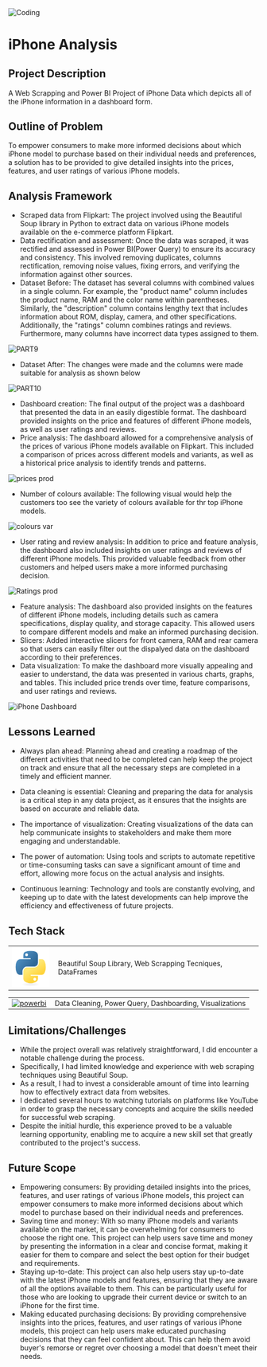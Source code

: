 <img align="center" alt="Coding" width="1000" height="300"
src="https://www.digitaltrends.com/wp-content/uploads/2022/09/iphone-14-pro.jpeg?resize=1502%2C845&p=1">

# iPhone Analysis
## Project Description
A Web Scrapping and Power BI Project of iPhone Data which depicts all of the iPhone information in a dashboard form.

## Outline of Problem
To empower consumers to make more informed decisions about which iPhone model to purchase based on their individual needs and preferences, a solution has 
to be provided to give detailed insights into the prices, features, and user ratings of various iPhone models.

## Analysis Framework
- Scraped data from Flipkart: The project involved using the Beautiful Soup library in Python to extract data on various iPhone models available on the e-commerce platform Flipkart.
- Data rectification and assessment: Once the data was scraped, it was rectified and assessed in Power BI(Power Query) to ensure its accuracy and consistency. This involved removing duplicates, columns rectification, removing noise values, fixing errors, and verifying the information against other sources.
- Dataset Before: The dataset has several columns with combined values in a single column. For example, the "product name" column includes the product name, RAM and the color name within parentheses. Similarly, the "description" column contains lengthy text that includes information about ROM, display, camera, and other specifications. Additionally, the "ratings" column combines ratings and reviews. Furthermore, many columns have incorrect data types assigned to them.

![PART9](https://github.com/Anshika10022001/iPhone-Analysis/assets/128470731/60607ace-0b2e-43b5-aca3-141e70e13ef2)

- Dataset After: The changes were made and the columns were made suitable for analysis as shown below

![PART10](https://github.com/Anshika10022001/iPhone-Analysis/assets/128470731/35cf0171-290c-488c-8f84-e5631e0856e1)

- Dashboard creation: The final output of the project was a dashboard that presented the data in an easily digestible format. The dashboard provided insights on the price and features of different iPhone models, as well as user ratings and reviews.
- Price analysis: The dashboard allowed for a comprehensive analysis of the prices of various iPhone models available on Flipkart. This included a comparison of prices across different models and variants, as well as a historical price analysis to identify trends and patterns.

![prices prod](https://github.com/Anshika10022001/iPhone-Analysis/assets/128470731/49499f07-4e6f-4b28-be1b-40cfc2c25a47)

- Number of colours available: The following visual would help the customers too see the variety of colours available for thr top iPhone models.

![colours var](https://github.com/Anshika10022001/iPhone-Analysis/assets/128470731/f7f8fede-ceb1-4b5c-9923-c63b2806ef11)

- User rating and review analysis: In addition to price and feature analysis, the dashboard also included insights on user ratings and reviews of different iPhone models. This provided valuable feedback from other customers and helped users make a more informed purchasing decision.

![Ratings prod](https://github.com/Anshika10022001/iPhone-Analysis/assets/128470731/090dd7ec-f133-42cf-8008-82ce0b60eea5)

- Feature analysis: The dashboard also provided insights on the features of different iPhone models, including details such as camera specifications, display quality, and storage capacity. This allowed users to compare different models and make an informed purchasing decision.
- Slicers: Added interactive slicers for front camera, RAM and rear camera so that users can easily filter out the dispalyed data on the dashboard according to their preferences.
- Data visualization: To make the dashboard more visually appealing and easier to understand, the data was presented in various charts, graphs, and tables. This included price trends over time, feature comparisons, and user ratings and reviews.

![iPhone Dashboard](https://user-images.githubusercontent.com/128470731/235846722-f0afb980-1a93-4c3c-bbd2-a20b603bc248.png)

## Lessons Learned

- Always plan ahead: Planning ahead and creating a roadmap of the different activities that need to be completed can help keep the project on track and ensure that all the necessary steps are completed in a timely and efficient manner.

- Data cleaning is essential: Cleaning and preparing the data for analysis is a critical step in any data project, as it ensures that the insights are based on accurate and reliable data.

- The importance of visualization: Creating visualizations of the data can help communicate insights to stakeholders and make them more engaging and understandable.

- The power of automation: Using tools and scripts to automate repetitive or time-consuming tasks can save a significant amount of time and effort, allowing more focus on the actual analysis and insights.

- Continuous learning: Technology and tools are constantly evolving, and keeping up to date with the latest developments can help improve the efficiency and effectiveness of future projects.

## Tech Stack

<table style="border: none; border-collapse: collapse;">
  <tr>
    <td style="vertical-align: middle;">
      <a href="https://www.python.org" target="_blank" rel="noreferrer">
        <img src="https://raw.githubusercontent.com/devicons/devicon/master/icons/python/python-original.svg" alt="python" width="80" height="80"/>
      </a>
    </td>
    <td style="vertical-align: middle; padding-left: 10px;">
      Beautiful Soup Library, Web Scrapping Tecniques, DataFrames
    </td>
  </tr>
</table>

<table style="border: none; border-collapse: collapse;">
  <tr>
    <td style="vertical-align: middle;">
      <a href="https://learn.microsoft.com/en-us/power-bi/" target="_blank" rel="noreferrer">
        <img src="https://upload.wikimedia.org/wikipedia/commons/c/cf/New_Power_BI_Logo.svg" alt="powerbi" width="80" height="80"/>
      </a>
    </td>
    <td style="vertical-align: middle; padding-left: 10px;">
     Data Cleaning, Power Query, Dashboarding, Visualizations
    </td>
  </tr>
</table>

## Limitations/Challenges
- While the project overall was relatively straightforward, I did encounter a notable challenge during the process. 
- Specifically, I had limited knowledge and experience with web scraping techniques using Beautiful Soup.
- As a result, I had to invest a considerable amount of time into learning how to effectively extract data from websites. 
- I dedicated several hours to watching tutorials on platforms like YouTube in order to grasp the necessary concepts and acquire the skills needed for successful web scraping. 
- Despite the initial hurdle, this experience proved to be a valuable learning opportunity, enabling me to acquire a new skill set that greatly contributed to the project's success.

## Future Scope
- Empowering consumers: By providing detailed insights into the prices, features, and user ratings of various iPhone models, this project can empower consumers to make more informed decisions about which model to purchase based on their individual needs and preferences.
- Saving time and money: With so many iPhone models and variants available on the market, it can be overwhelming for consumers to choose the right one. This project can help users save time and money by presenting the information in a clear and concise format, making it easier for them to compare and select the best option for their budget and requirements.
- Staying up-to-date: This project can also help users stay up-to-date with the latest iPhone models and features, ensuring that they are aware of all the options available to them. This can be particularly useful for those who are looking to upgrade their current device or switch to an iPhone for the first time.
- Making educated purchasing decisions: By providing comprehensive insights into the prices, features, and user ratings of various iPhone models, this project can help users make educated purchasing decisions that they can feel confident about. This can help them avoid buyer's remorse or regret over choosing a model that doesn't meet their needs.

